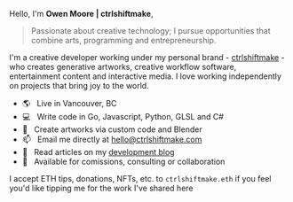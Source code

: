 Hello, I'm **Owen Moore | ctrlshiftmake**,

> Passionate about creative technology; I pursue opportunities that combine arts, programming and entrepreneurship.

I'm a creative developer working under my personal brand - [ctrlshiftmake](https://www.ctrlshiftmake.com/) - who creates generative artworks, creative workflow software, entertainment content and interactive media. I love working independently on projects that bring joy to the world.

- 🌎 &nbsp; Live in Vancouver, BC
- 💻 &nbsp; Write code in Go, Javascript, Python, GLSL and C#
- 🎨 &nbsp; Create artworks via custom code and Blender
- 📫 &nbsp; Email me directly at hello@ctrlshiftmake.com
- 📝 &nbsp; Read articles on my [development blog](https://blog.ctrlshiftmake.com/)
- 📅 &nbsp; Available for comissions, consulting or collaboration

I accept ETH tips, donations, NFTs, etc. to `ctrlshiftmake.eth` if you feel you'd like tipping me for the work I've shared here